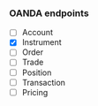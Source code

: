 ### OANDA endpoints

- [ ] Account
- [x] Instrument
- [ ] Order
- [ ] Trade
- [ ] Position
- [ ] Transaction
- [ ] Pricing
